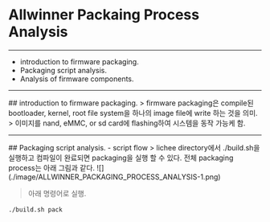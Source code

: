 # Allwinner Packaing Process Analysis
-----

- introduction to firmware packaging.
- Packaging script analysis.
- Analysis of firmware components.


<hr/>
## introduction to firmware packaging.
> firmware packaging은 compile된 bootloader, kernel, root file system을 하나의 image file에 write 하는 것을 의미.
> 이미지를 nand, eMMC, or sd card에 flashing하여 시스템을 동작 가능케 함.

<hr/>
## Packaging script analysis.
- script flow
> lichee directory에서 ./build.sh을 실행하고 컴파일이 완료되면 packaging을 실행 할 수 있다. 전체 packaging process는 아래 그림과 같다. 
![](./image/ALLWINNER_PACKAGING_PROCESS_ANALYSIS-1.png)

> 아래 명령어로 실행.
```
./build.sh pack
```



